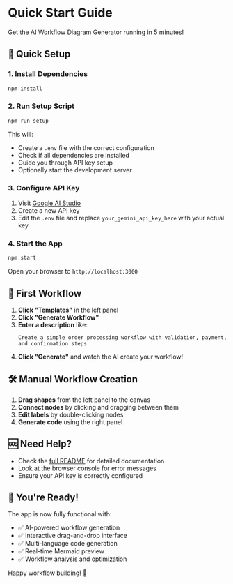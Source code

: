 # Quick Start Guide

Get the AI Workflow Diagram Generator running in 5 minutes!

## 🚀 Quick Setup

### 1. Install Dependencies
```bash
npm install
```

### 2. Run Setup Script
```bash
npm run setup
```

This will:
- Create a `.env` file with the correct configuration
- Check if all dependencies are installed
- Guide you through API key setup
- Optionally start the development server

### 3. Configure API Key
1. Visit [Google AI Studio](https://makersuite.google.com/app/apikey)
2. Create a new API key
3. Edit the `.env` file and replace `your_gemini_api_key_here` with your actual key

### 4. Start the App
```bash
npm start
```

Open your browser to `http://localhost:3000`

## 🎯 First Workflow

1. **Click "Templates"** in the left panel
2. **Click "Generate Workflow"**
3. **Enter a description** like:
   ```
   Create a simple order processing workflow with validation, payment, and confirmation steps
   ```
4. **Click "Generate"** and watch the AI create your workflow!

## 🛠️ Manual Workflow Creation

1. **Drag shapes** from the left panel to the canvas
2. **Connect nodes** by clicking and dragging between them
3. **Edit labels** by double-clicking nodes
4. **Generate code** using the right panel

## 🆘 Need Help?

- Check the [full README](README.md) for detailed documentation
- Look at the browser console for error messages
- Ensure your API key is correctly configured

## 🎉 You're Ready!

The app is now fully functional with:
- ✅ AI-powered workflow generation
- ✅ Interactive drag-and-drop interface
- ✅ Multi-language code generation
- ✅ Real-time Mermaid preview
- ✅ Workflow analysis and optimization

Happy workflow building! 🎨
